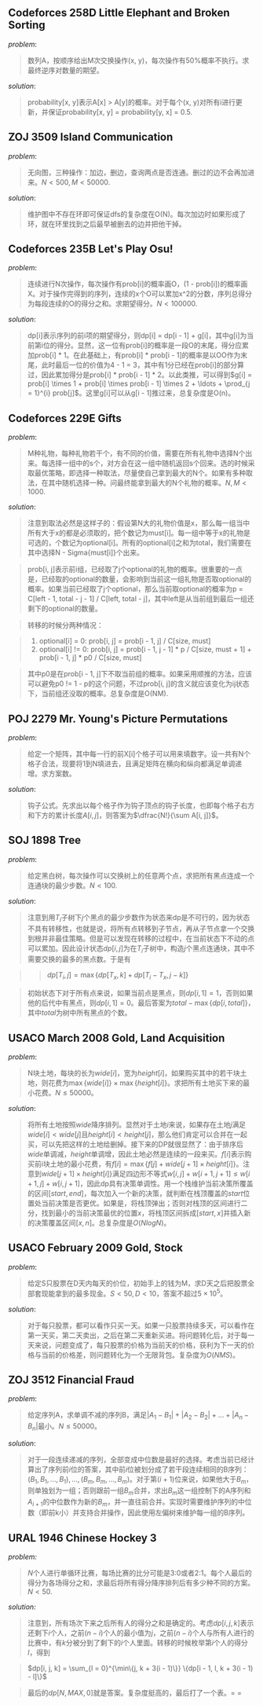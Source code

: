 ## Codeforces 258D Little Elephant and Broken Sorting

*problem*:

> 数列A，按顺序给出M次交换操作(x, y)，每次操作有50%概率不执行。求最终逆序对数量的期望。

*solution*:

> probability[x, y]表示A[x] > A[y]的概率。对于每个(x, y)对所有i进行更新，并保证probability[x, y] = probability[y, x] = 0.5.

## ZOJ 3509 Island Communication

*problem*:

> 无向图，三种操作：加边，删边，查询两点是否连通。删过的边不会再加进来。$N \lt 500, M \lt 50000$.

*solution*:

> 维护图中不存在环即可保证dfs的复杂度在O(N)。每次加边时如果形成了环，就在环里找到之后最早被删去的边并把他干掉。

## Codeforces 235B Let's Play Osu!

*problem*:

> 连续进行N次操作，每次操作有prob[i]的概率画O，(1 - prob[i])的概率画X。对于操作完得到的序列，连续的x个O可以累加x^2的分数，序列总得分为每段连续的O的得分之和。求期望得分。$N \lt 100000$. 

*solution*:

> dp[i]表示序列的前i项的期望得分，则dp[i] = dp[i - 1] + g[i]，其中g[i]为当前第i位的得分。显然，这一位有prob[i]的概率是一段O的末尾，得分应累加prob[i] * 1。在此基础上，有prob[i] * prob[i - 1]的概率是以OO作为末尾，此时最后一位的价值为4 - 1 = 3，其中有1分已经在prob[i]的部分算过，因此累加得分是prob[i] * prob[i - 1] * 2。以此类推，可以得到$g[i] = prob[i] \times 1 + prob[i] \times prob[i - 1] \times 2 + \ldots + \prod_{j = 1}^{i} prob[j]$。这里g[i]可以从g[i - 1]推过来，总复杂度是O(n)。

## Codeforces 229E Gifts

*problem*:

> M种礼物，每种礼物若干个，有不同的价值，需要在所有礼物中选择N个出来。每选择一组中的s个，对方会在这一组中随机返回s个回来。选的时候采取最优策略，即选择一种取法，尽量使自己拿到最大的N个。如果有多种取法，在其中随机选择一种。问最终能拿到最大的N个礼物的概率。$N, M \lt 1000$.

*solution*:

> 注意到取法必然是这样子的：假设第N大的礼物价值是x，那么每一组当中所有大于x的都是必须取的，把个数记为must[i]。每一组中等于x的礼物是可选的，个数记为optional[i]。所有的optional[i]之和为total，我们需要在其中选择N - Sigma{must[i]}个出来。

> prob[i, j]表示前i组，已经取了j个optional的礼物的概率。很重要的一点是，已经取的optional的数量，会影响到当前这一组礼物是否取optional的概率。如果当前已经取了j个optional，那么当前取optional的概率为p = C[left - 1, total - j - 1] / C[left, total - j]，其中left是从当前组到最后一组还剩下的optional的数量。

> 转移的时候分两种情况：  

> 1. optional[i] = 0:  prob[i, j] = prob[i - 1, j] / C[size, must]
> 2. optional[i] != 0: prob[i, j] = prob[i - 1, j - 1] * p / C[size, must + 1] + prob[i - 1, j] * p0 / C[size, must]

> 其中p0是在prob[i - 1, j]下不取当前组的概率。如果采用顺推的方法，应该可以避免p0 != 1 - p的这个问题，不过prob[i, j]的含义就应该变化为ij状态下，当前组还没取的概率。总复杂度是O(NM).

## POJ 2279 Mr. Young's Picture Permutations

*problem*:

> 给定一个矩阵，其中每一行的前X[i]个格子可以用来填数字。设一共有N个格子合法，现要将1到N填进去，且满足矩阵在横向和纵向都满足单调递增。求方案数。

*solution*:

> 钩子公式。先求出以每个格子作为钩子顶点的钩子长度，也即每个格子右方和下方的累计长度$A[i, j]$，则答案为$\dfrac{N!}{\sum A[i, j]}$。

## SOJ 1898 Tree

*problem*:

> 给定黑白树，每次操作可以交换树上的任意两个点，求把所有黑点连成一个连通块的最少步数。$N < 100$.

*solution*:

> 注意到用$T_i$子树下$j$个黑点的最少步数作为状态来dp是不可行的，因为状态不具有转移性，也就是说，将所有点转移到子节点，再从子节点拿一个交换到根并非最佳策略。但是可以发现在转移的过程中，在当前状态下不动的点可以累加。因此设计状态$dp[i, j]$为在$T_i$子树中，构造$j$个黑点连通块，其中不需要交换的最多的黑点数。于是有

>> $dp[T_i, j] = \max\{dp[T_x, k] + dp[T_i - T_x, j - k]\}$

> 初始状态下对于所有点来说，如果当前点是黑点，则$dp[i, 1] = 1$，否则如果他的后代中有黑点，则$dp[i, 1] = 0$。最后答案为$total - \max\{dp[i, total]\}$，其中$total$为树中所有黑点的个数。

## USACO March 2008 Gold, Land Acquisition

*problem*:

> N块土地，每块的长为$wide[i]$，宽为$height[i]$，如果购买其中的若干块土地，则花费为$\max\{wide[i]\} \times \max\{height[i]\}$。求把所有土地买下来的最小花费。$N \leq 50000$。

*solution*:

> 将所有土地按照$wide$降序排列。显然对于土地$i$来说，如果存在土地$j$满足$wide[i] \lt wide[j]$且$height[i] \lt height[j]$，那么他们肯定可以合并在一起买，可以先把这样的土地给删掉。接下来的DP就很显然了：由于排序后$wide$单调减，$height$单调增，因此土地必然是连续的一段来买。$f[i]$表示购买前i块土地的最小花费，有$f[i] = \max\{f[j] + wide[j + 1] \times height[i]\}$。注意到$wide[j + 1] \times height[i]\}$满足四边形不等式$w[i, j] + w[i + 1, j + 1] \leq w[i + 1, j] + w[i, j + 1]$，因此dp具有决策单调性。用一个栈维护当前决策所覆盖的区间$[start, end]$，每次加入一个新的决策，就判断在栈顶覆盖的$start$位置处当前决策是否更优。如果是，将栈顶弹出；否则对栈顶的区间进行二分，找到最小的当前决策最优的位置$x$，将栈顶区间拆成$[start, x]$并插入新的决策覆盖区间$[x, n]$。总复杂度是$O(NlogN)$。

## USACO February 2009 Gold, Stock

*problem*:

> 给定S只股票在D天内每天的价位，初始手上的钱为M，求D天之后把股票全部套现能拿到的最多现金。$S < 50, D < 10$，答案不超过$5 \times 10^5$。

*solution*:

> 对于每只股票，都可以看作只买一天。如果一只股票持续多天，可以看作在第一天买，第二天卖出，之后在第二天重新买进。将问题转化后，对于每一天来说，问题变成了，每只股票的价格为当前天的价格，获利为下一天的价格与当前的价格差，则问题转化为一个无限背包。复杂度为$O(NMS)$。

## ZOJ 3512 Financial Fraud

*problem*:

> 给定序列A，求单调不减的序列B，满足$|A_1 - B_1| + |A_2 - B_2| + \ldots + |A_n - B_n|$最小。$N \leq 50000$。

*solution*:

> 对于一段连续递减的序列，全部变成中位数是最好的选择。考虑当前已经计算出了序列前$i$位的答案，其中前$i$位被划分成了若干段连续相同的B序列：$(B_1, B_1, \ldots, B_1), \ldots, (B_m, B_m, \ldots, B_m)$。对于第$(i + 1)$位来说，如果他大于$B_m$，则单独划为一组；否则跟前一组$B_m$合并，求出$B_m$这一组控制下的A序列和$A_{i+1}$的中位数作为新的$B_m$，并一直往前合并。实现时需要维护序列的中位数（即前k小）并支持合并操作，因此使用左偏树来维护每一组的B序列。

## URAL 1946 Chinese Hockey 3

*problem:*

> $N$个人进行单循环比赛，每场比赛的比分可能是3:0或者2:1。每个人最后的得分为各场得分之和，求最后将所有得分降序排列后有多少种不同的方案。$N \lt 50.$

*solution:*

> 注意到，所有场次下来之后所有人的得分之和是确定的。考虑$dp[i, j, k]$表示还剩下$i$个人，之前$(n - i)$个人的最小值为$j$，之前$(n - i)$个人与所有人进行的比赛中，有$k$分被分到了剩下的$i$个人里面。转移的时候枚举第$i$个人的得分$l$，得到

> $dp[i, j, k] = \sum_{l = 0}^{\min\{j, k + 3(i - 1)\}} \{dp[i - 1, l, k + 3(i - 1) - l]\}$

> 最后的$dp[N, MAX, 0]$就是答案。复杂度挺高的，最后打了一个表。= =
